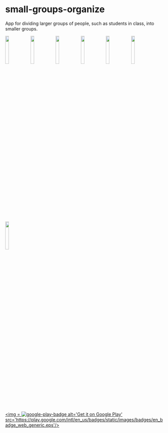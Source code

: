 # small-groups-organize


App for dividing larger groups of people, such as students in class, into smaller groups.


<img src="https://user-images.githubusercontent.com/57911350/80381408-92163180-88a9-11ea-92fc-7d66448bf847.png" width="15%"></img> <img src="https://user-images.githubusercontent.com/57911350/80381437-9a6e6c80-88a9-11ea-8fc8-77146f7e1d24.png" width="15%"></img> <img src="https://user-images.githubusercontent.com/57911350/80381447-9d695d00-88a9-11ea-9e84-88dc2a17e1df.png" width="15%"></img> <img src="https://user-images.githubusercontent.com/57911350/80381482-a823f200-88a9-11ea-9f35-f4d4df290665.png" width="15%"></img> <img src="https://user-images.githubusercontent.com/57911350/80381514-b5d97780-88a9-11ea-9c17-6ef396e95ed1.png" width="15%"></img> <img src="https://user-images.githubusercontent.com/57911350/80381533-bd008580-88a9-11ea-9d88-96fbe3aa6ac1.png" width="15%"></img> <img src="https://user-images.githubusercontent.com/57911350/80381538-be31b280-88a9-11ea-89db-1432adef1893.png" width="15%"></img> 

<a href='https://play.google.com/store/apps/details?id=com.tetra_hedron.small_groups_organize&pcampaignid=pcampaignidMKT-Other-global-all-co-prtnr-py-PartBadge-Mar2515-1'><img = ![google-play-badge](https://user-images.githubusercontent.com/57911350/80810570-d157c180-8bcc-11ea-86f5-5f92159155da.png) alt='Get it on Google Play' src='https://play.google.com/intl/en_us/badges/static/images/badges/en_badge_web_generic.eps'/></img></a>

